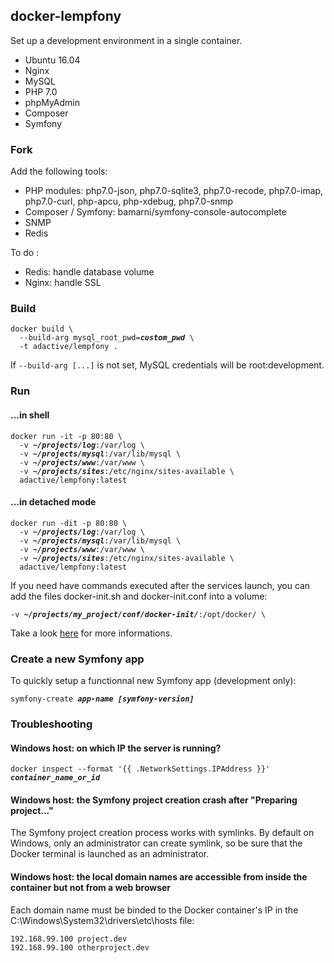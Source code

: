 ## docker-lempfony

Set up a development environment in a single container.

- Ubuntu 16.04
- Nginx
- MySQL
- PHP 7.0
- phpMyAdmin
- Composer
- Symfony

### Fork

Add the following tools:

- PHP modules: php7.0-json, php7.0-sqlite3, php7.0-recode, php7.0-imap, php7.0-curl, php-apcu, php-xdebug, php7.0-snmp
- Composer / Symfony: bamarni/symfony-console-autocomplete
- SNMP
- Redis

To do :

- Redis: handle database volume
- Nginx: handle SSL

### Build
<pre><code>docker build \
  --build-arg mysql_root_pwd=<i><b>custom_pwd</b></i> \
  -t adactive/lempfony .</code></pre>
If ```--build-arg [...]``` is not set, MySQL credentials will be root:development.

### Run 
#### ...in shell
<pre><code>docker run -it -p 80:80 \
  -v <i><b>~/projects/log</b></i>:/var/log \
  -v <i><b>~/projects/mysql</b></i>:/var/lib/mysql \
  -v <i><b>~/projects/www</b></i>:/var/www \
  -v <i><b>~/projects/sites</b></i>:/etc/nginx/sites-available \
  adactive/lempfony:latest</code></pre>

#### ...in detached mode
<pre><code>docker run -dit -p 80:80 \
  -v <i><b>~/projects/log</b></i>:/var/log \
  -v <i><b>~/projects/mysql</b></i>:/var/lib/mysql \
  -v <i><b>~/projects/www</b></i>:/var/www \
  -v <i><b>~/projects/sites</b></i>:/etc/nginx/sites-available \
  adactive/lempfony:latest</code></pre>

If you need have commands executed after the services launch, you can add the files docker-init.sh and docker-init.conf into a volume:
<pre><code>-v <i><b>~/projects/my_project/conf/docker-init/</b></i>:/opt/docker/ \</code></pre>
Take a look [here](conf/opt/docker/) for more informations.

### Create a new Symfony app
To quickly setup a functionnal new Symfony app (development only):
<pre><code>symfony-create <i><b>app-name</b></i> <i><b>[symfony-version]</b></i></code></pre>

### Troubleshooting

#### Windows host: on which IP the server is running?
<pre><code>docker inspect --format '{{ .NetworkSettings.IPAddress }}' <i><b>container_name_or_id</b></i> </code></pre>

#### Windows host: the Symfony project creation crash after "Preparing project..."
The Symfony project creation process works with symlinks. By default on Windows,  only an administrator can create symlink, so be sure that the Docker terminal is launched as an administrator. 

#### Windows host: the local domain names are accessible from inside the container but not from a web browser
Each domain name must be binded to the Docker container's IP in the C:\Windows\System32\drivers\etc\hosts file:
<pre><code>192.168.99.100 project.dev
192.168.99.100 otherproject.dev</code></pre>

